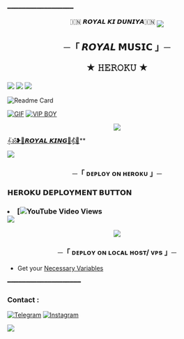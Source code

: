 ━━━━━━━━━━━━━━━━━━
<p align="center">
🇮🇳 𝙍𝙊𝙔𝘼𝙇 𝙆𝙄 𝘿𝙐𝙉𝙄𝙔𝘼🇮🇳

<!--
**Bapuatole3131/Royalboy** is a ✨ _special_ ✨ repository because its `README.md` (this file) appears on your GitHub profile.

<p align="center">
    <b>ᴠɪsɪᴛᴏʀs</b><br>
 -->    <img align="middle" src="https://profile-counter.glitch.me/Bapuatole3131/count.svg" />
</p>



<h2 align="center">
    ─「 𝙍𝙊𝙔𝘼𝙇 𝗠𝗨𝗦𝗜𝗖 」─

★ 𝙷𝙴𝚁𝙾𝙺𝚄  ★
</h2>
<img src="https://readme-typing-svg.herokuapp.com?color=FF0000&width=420&lines=♦𝙍𝙊𝙔𝘼𝙇+𝙆𝙄𝙉𝙂+𝙆𝙄𝙉𝙂 𝙷𝙴𝚁𝙾𝙺𝚄♦;♨️+𝙽𝙾+𝙷𝙴𝚁𝙾𝙺𝚄+𝙱𝙰𝙽+𝙸𝚂𝚂𝚄𝙴+𝙰𝙻𝚂𝙾+𝚅𝙿𝚂+𝙳𝙴𝙿𝙻𝙾𝚈+📍+𝙿𝚁𝙴𝚂𝙴𝙽𝚃;🎭+𝙿𝙾𝚆𝙴𝚁𝙳+𝙱𝚈+𝙍𝙊𝙔𝘼𝙇 𝙆𝙄𝙉𝙂 👑+🎭">


<img src="https://user-images.githubusercontent.com/73097560/115834477-dbab4500-a447-11eb-908a-139a6edaec5c.gif"> 
<img src="https://user-images.githubusercontent.com/73097560/115834477-dbab4500-a447-11eb-908a-139a6edaec5c.gif">

![Readme Card](https://github-readme-stats.vercel.app/api/pin/?username=Bapuatole3131&repo=Royalboy&theme=flag-india)

[![GIF](https://github.com/Bapuatole3131/Royalboyblob/main/Bapuatole3131.gif)](https://github.com/Bapuatole3131)
   [![VIP BOY](https://github-stats-alpha.vercel.app/api?username=Bapuatole3131 "Bapuatole3131")](https://github-stats-alpha.vercel.app/api?username=Bapuatole3131 "Bapuatole3131")


<p align="center">
  <img src="https://graph.org/file/4c2690ce34477d4d99705.jpg">
</p>

 [𝄟ॐ❥👑𝙍𝙊𝙔𝘼𝙇 𝙆𝙄𝙉𝙂👑𝄟⃟🥀](https://t.me/royal_ki_duniya_ll)**



<img src="https://readme-typing-svg.herokuapp.com?color=FF0000&width=420&lines=⚠️𝙍𝙊𝙔𝘼𝙇+𝗧𝗛𝗜𝗦+𝗥𝗘𝗣𝗢+𝗙𝗜𝗥𝗦𝗧𝗟𝗬⚠️">


<h3 align="center">
    ─「 ᴅᴇᴩʟᴏʏ ᴏɴ ʜᴇʀᴏᴋᴜ 」─

<h3> 𝗛𝗘𝗥𝗢𝗞𝗨 𝗗𝗘𝗣𝗟𝗢𝗬𝗠𝗘𝗡𝗧 𝗕𝗨𝗧𝗧𝗢𝗡 </h3>
 <h3  𝐇𝐨𝐰 𝐓𝐨 𝐃𝐞𝐩𝐥𝐨𝐲 𝐓𝐮𝐭𝐨𝐫𝐢𝐚𝐥 𝐕𝐢𝐝𝐞𝐨 𝐎𝐧 𝐘𝐨𝐮𝐭𝐮𝐛𝐞 📺

- [![YouTube Video Views](https://www.instagram.com/cute_dpzz_girl_boy_/)

<img src="https://readme-typing-svg.herokuapp.com?color=FF0000&width=420&lines=⚠️𝐈𝐟+𝐀𝐧𝐲+𝐄𝐫𝐫𝐨𝐫+𝐓𝐡𝐞𝐧+𝐒𝐞𝐧𝐝+𝐄𝐫𝐫𝐨𝐫+𝐈𝐧+𝙍𝙊𝙔𝘼𝙇+𝐃𝐦+...">
<p align="center">
<a href="https://t.me/royal_ki_duniya_ll"><img src="https://img.shields.io/badge/-☆𝐃𝐌 𝐓𝐎 𝙍𝙊𝙔𝘼𝙇 𝙆𝙄𝙉𝙂%20☆-blue.svg?style=for-the-badge&logo=Telegram"></a>
</p>
<h3 align="center">
    ─「 ᴅᴇᴩʟᴏʏ ᴏɴ ʟᴏᴄᴀʟ ʜᴏsᴛ/ ᴠᴘs 」─
</h3>

- Get your [Necessary Variables]([https://github.com/Bapuatole3131/Royalboy](https://github.com/Bapuatole3131/Royalboy)/blob/master/sample.env)

━━━━━━━━━━━━━━━━━━━━
### Contact :
<a href="https://t.me/royal_ki_duniya_ll"><img title="Telegram" src="https://img.shields.io/badge/Telegram-%23000000.svg?&style=for-the-badge&logo=telegram&logoColor=61DAFB"></a>
<a href="https://instagram.com/cute_dpzz_girl_boy_"><img title="Instagram" src="https://img.shields.io/badge/instagram-%23E4405F.svg?&style=for-the-badge&logo=instagram&logoColor=white"></a>

<img src="https://user-images.githubusercontent.com/73097560/115834477-dbab4500-a447-11eb-908a-139a6edaec5c.gif">
